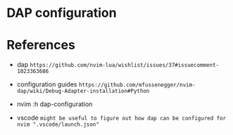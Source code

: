 # DAP configuration

# References

- dap
  `https://github.com/nvim-lua/wishlist/issues/37#issuecomment-1023363686`

- configuration guides
  `https://github.com/mfussenegger/nvim-dap/wiki/Debug-Adapter-installation#Python`

- nvim
  :h dap-configuration

- vscode
  `might be useful to figure out how dap can be configured for nvim ".vscode/launch.json"`
